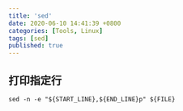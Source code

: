 ```yaml
---
title: 'sed'
date: 2020-06-10 14:41:39 +0800
categories: [Tools, Linux]
tags: [sed]
published: true
---
```



## 打印指定行

`sed -n -e "${START_LINE},${END_LINE}p" ${FILE}`

